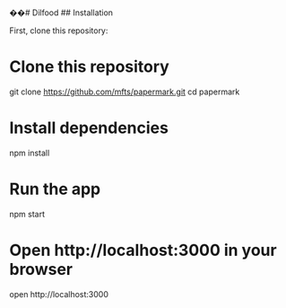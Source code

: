 ��#   D i l f o o d 
 
 ## Installation

First, clone this repository:

<!-- start:code block -->
# Clone this repository
git clone https://github.com/mfts/papermark.git
cd papermark

# Install dependencies
npm install

# Run the app
npm start

# Open http://localhost:3000 in your browser
open http://localhost:3000

